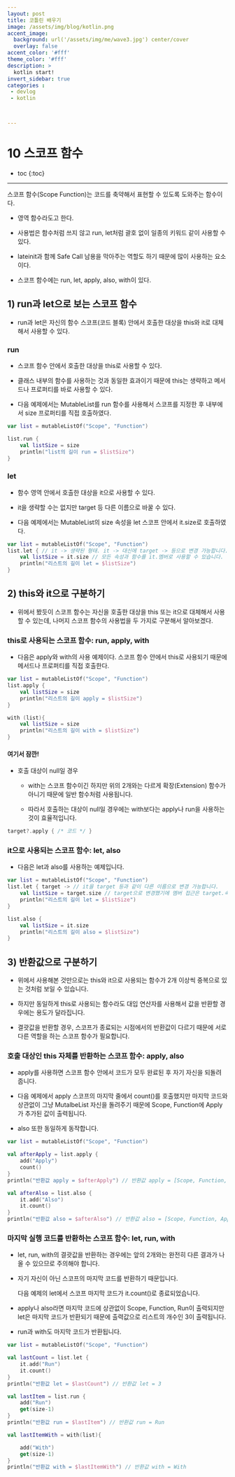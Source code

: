 ```yaml
---
layout: post
title: 코틀린 배우기
image: /assets/img/blog/kotlin.png
accent_image: 
  background: url('/assets/img/me/wave3.jpg') center/cover
  overlay: false
accent_color: '#fff'
theme_color: '#fff'
description: >
  kotlin start!
invert_sidebar: true
categories :
 - devlog	
 - kotlin



---
```


# 10 스코프 함수



* toc
{:toc}


---



스코프 함수(Scope Function)는 코드를 축약해서 표현할 수 있도록 도와주는 함수이다.

- 영역 함수라도고 한다.

- 사용법은 함수처럼 쓰지 않고 run, let처럼 괄호 없이 일종의 키워드 같이 사용할 수 있다.

- lateinit과 함께 Safe Call 남용을 막아주는 역할도 하기 때문에 많이 사용하는 요소이다.

- 스코프 함수에는 run, let, apply, also, with이 있다.

## 1) run과 let으로 보는 스코프 함수

- run과 let은 자신의 함수 스코프(코드 블록) 안에서 호출한 대상을  this와 it로 대체해서 사용할 수 있다.

### run

- 스코프 함수 안에서 호출한 대상을 this로 사용할 수 있다.

- 클래스 내부의 함수를 사용하는 것과 동일한 효과이기 때문에  this는 생략하고 메서드나 프로퍼티를 바로 사용할 수 있다.

- 다음 예제에서는 MutableList를 run 함수를 사용해서 스코프를 지정한 후 내부에서 size 프로퍼티를 직접 호출하였다.

```kotlin
var list = mutableListOf("Scope", "Function")

list.run {
    val listSize = size
    println("list의 길이 run = $listSize")
}
```

### let

- 함수 영역 안에서 호출한 대상을 it으로 사용할 수 있다.

- it을 생략할 수는 없지만 target 등 다른 이름으로 바꿀 수 있다.

- 다음 예제에서는 MutableList의 size 속성을 let 스코프 안에서 it.size로 호출하였다.

```kotlin
var list = mutableListOf("Scope", "Function")
list.let { // it -> 생략된 형태. it -> 대신에 target -> 등으로 변경 가능합니다.
    val listSize = it.size // 모든 속성과 함수를 it.멤버로 사용할 수 있습니다.
    println("리스트의 길이 let = $listSize")
}
```

## 2) this와 it으로 구분하기

- 위에서 봤듯이 스코프 함수는 자신을 호출한 대상을 this 또는 it으로 대체해서 사용할 수 있는데, 나머지 스코프 함수의 사용법을 두 가지로 구분해서 알아보겠다.

### this로 사용되는 스코프 함수: run, apply, with

- 다음은 apply와 with의 사용 예제이다. 스코프 함수 안에서 this로 사용되기 때문에 메서드나 프로퍼티를 직접 호출한다.

```kotlin
var list = mutableListOf("Scope", "Function")
list.apply {
    val listSize = size
    println("리스트의 길이 apply = $listSize")
}

with (list){
    val listSize = size
    println("리스트의 길이 with = $listSize")
}
```

#### 여기서 잠깐!

- 호출 대상이 null일 경우

  - with는 스코프 함수이긴 하지만 위의 2개와는 다르게 확장(Extension) 함수가 아니기 때문에 일반 함수처럼 사용됩니다.

  - 따라서 호출하는 대상이 null일 경우에는 with보다는 apply나 run을 사용하는 것이 효율적입니다.

```kotlin
target?.apply { /* 코드 */ }
```

### it으로 사용되는 스코프 함수: let, also

- 다음은 let과 also를 사용하는 예제입니다.

```kotlin
var list = mutableListOf("Scope", "Function")
list.let { target -> // it을 target 등과 같이 다른 이름으로 변경 가능합니다.
    val listSize = target.size // target으로 변경했기에 멤버 접근은 target.속성 입니다.
    println("리스트의 길이 let = $listSize")
}

list.also {
    val listSize = it.size
    println("리스트의 길이 also = $listSize")
}
```

## 3) 반환값으로 구분하기

- 위에서 사용해본 것만으로는 this와 it으로 사용되는 함수가 2개 이상씩 중복으로 있는 것처럼 보일 수 있습니다.

- 하지만 동일하게 this로 사용되는 함수라도 대입 연산자를 사용해서 값을 반환할 경우에는 용도가 달라집니다.

- 결괏값을 반환할 경우, 스코프가 종료되는 시점에서의 반환값이 다르기 때문에 서로 다른 역할을 하는 스코프 함수가 필요합니다.

### 호출 대상인 this 자체를 반환하는 스코프 함수: apply, also

- apply를 사용하면 스코프 함수 안에서 코드가 모두 완료된 후 자기 자신을 되돌려 줍니다.

- 다음 예제에서 apply 스코프의 마지막 줄에서 count()를 호출했지만 마지막 코드와 상관없이 그냥 MutalbeList 자신을 돌려주기 때문에 Scope, Function에 Apply가 추가된 값이 출력됩니다.

- also 또한 동일하게 동작합니다.

```kotlin
var list = mutableListOf("Scope", "Function")

val afterApply = list.apply {
    add("Apply")
    count()
}
println("반환값 apply = $afterApply") // 반환값 apply = [Scope, Function, Apply]

val afterAlso = list.also {
    it.add("Also")
    it.count()
}
println("반환값 also = $afterAlso") // 반환값 also = [Scope, Function, Apply, Also]
```

### 마지막 실행 코드를 반환하는 스코프 함수: let, run, with

- let, run, with의 결괏값을 반환하는 경우에는 앞의 2개와는 완전히 다른 결과가 나올 수 있으므로 주의해야 합니다.

- 자기 자신이 아닌 스코프의 마지막 코드를 반환하기 때문입니다.

  다음 예제의 let에서 스코프 마지막 코드가 it.count()로 종료되었습니다.

- apply나 also라면 마지막 코드에 상관없이 Scope, Function, Run이 출력되지만 let은 마지막 코드가 반환되기 때문에 출력값으로 리스트의 개수인 3이 출력됩니다.

- run과 with도 마지막 코드가 반환됩니다.

```kotlin
var list = mutableListOf("Scope", "Function")

val lastCount = list.let {
    it.add("Run")
    it.count()
}
println("반환값 let = $lastCount") // 반환값 let = 3

val lastItem = list.run {
    add("Run")
    get(size-1)
}
println("반환값 run = $lastItem") // 반환값 run = Run

val lastItemWith = with(list){

    add("With")
    get(size-1)
}
println("반환값 with = $lastItemWith") // 반환값 with = With
```

